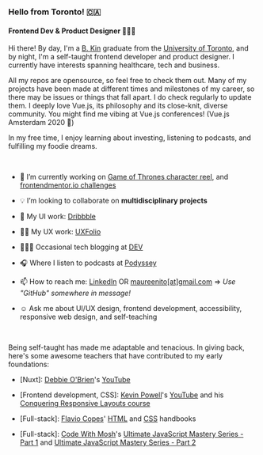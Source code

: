 <!--
**maureento8888/maureento8888** is a ✨ _special_ ✨ repository because its `README.md` (this file) appears on your GitHub profile. -->

### Hello from Toronto! 🇨🇦

#### Frontend Dev & Product Designer 👩🏻‍💻

Hi there! By day, I'm a [B. Kin](https://kpe.utoronto.ca/academics-research/bachelor-kinesiology-bkin) graduate from the [University of Toronto](https://www.utoronto.ca), and by night, I'm a self-taught frontend developer and product designer. I currently have interests spanning healthcare, tech and business.

All my repos are opensource, so feel free to check them out. Many of my projects have been made at different times and milestones of my career, so there may be issues or things that fall apart. I do check regularly to update them. I deeply love Vue.js, its philosophy and its close-knit, diverse community. You might find me vibing at Vue.js conferences! (Vue.js Amsterdam 2020 💚)

In my free time, I enjoy learning about investing, listening to podcasts, and fulfilling my foodie dreams.

<br>

- 🔭 I’m currently working on [Game of Thrones character reel](https://github.com/maureento8888/got-reel.git), and [frontendmentor.io challenges](https://github.com/maureento8888/Frontend-Mentor-Challenges.git)
  
- 💡 I’m looking to collaborate on **multidisciplinary projects**
  
- 🏀 My UI work: [Dribbble](https://dribbble.com/maureen_to)

- ✍🏼 My UX work: [UXFolio](https://uxfol.io/maureenito)
  
- 👩🏻‍💻 Occasional tech blogging at [DEV](https://dev.to/maureento8888)

- 🎧 Where I listen to podcasts at [Podyssey](https://podyssey.fm/mo-to?utm_campaign=mobile_share)

- 📫 How to reach me: [LinkedIn](https://www.linkedin.com/in/maureento) OR [maureenito[at]gmail.com](mailto:maureenito@gmail.com) => *Use "GitHub" somewhere in message!*

- ☺️ Ask me about UI/UX design, frontend development, accessibility, responsive web design, and self-teaching

<br>

Being self-taught has made me adaptable and tenacious. In giving back, here's some awesome teachers that have contributed to my early foundations:</p>

- [Nuxt]: [Debbie O'Brien](https://github.com/debs-obrien)'s [YouTube](https://youtube.com/c/DebbieOBrien)

- [Frontend development, CSS]: [Kevin Powell](https://www.kevinpowell.co/)'s [YouTube](https://youtube.com/kepowob) and his [Conquering Responsive Layouts course](https://courses.kevinpowell.co/conquering-responsive-layouts)

- [Full-stack]: [Flavio Copes](https://flaviocopes.com/)' [HTML](https://flaviocopes.com/page/html-handbook/) and [CSS](https://flaviocopes.com/page/css-handbook/) handbooks

- [Full-stack]: [Code With Mosh](https://codewithmosh.com/p/home)'s [Ultimate JavaScript Mastery Series - Part 1](https://codewithmosh.com/p/javascript-basics-for-beginners) and [Ultimate JavaScript Mastery Series - Part 2](https://codewithmosh.com/p/object-oriented-programming-in-javascript)
  
